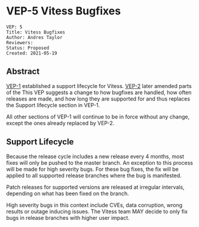 # VEP-5 Vitess Bugfixes

```
VEP: 5
Title: Vitess Bugfixes
Author: Andres Taylor
Reviewers: 
Status: Proposed
Created: 2021-05-19
```

## Abstract

[VEP-1](https://github.com/vitessio/enhancements/blob/master/veps/vep-1.md) established a support lifecycle for Vitess. [VEP-2](https://github.com/vitessio/enhancements/blob/master/veps/vep-2.md) later amended parts of the
This VEP suggests a change to how bugfixes are handled, how often releases are made, and how long they are supported for and thus replaces the Support lifecycle section in VEP-1. 

All other sections of VEP-1 will continue to be in force without any change, except the ones already replaced by VEP-2.

## Support Lifecycle
Because the release cycle includes a new release every 4 months, most fixes will only be pushed to the master branch.
An exception to this process will be made for high severity bugs.
For these bug fixes, the fix will be applied to all supported release branches where the bug is manifested.

Patch releases for supported versions are released at irregular intervals, depending on what has been fixed on the branch.

High severity bugs in this context include CVEs, data corruption, wrong results or outage inducing issues. The Vitess team MAY decide to only fix bugs in release branches with higher user impact.

